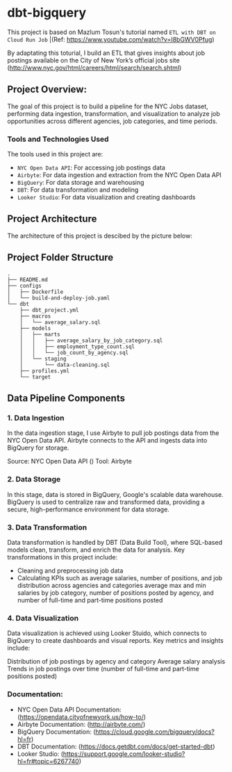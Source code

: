 # dbt-bigquery
This project is based on Mazlum Tosun's tutorial named `ETL with DBT on Cloud Run Job` |(Ref: https://www.youtube.com/watch?v=I8bGWV0Pfug) 

By adaptating this toturial, I build an ETL that gives insights about job postings available on the City of New York’s official jobs site (http://www.nyc.gov/html/careers/html/search/search.shtml)


## Project Overview:
The goal of this project is to build a pipeline for the NYC Jobs dataset, performing data ingestion, transformation, and visualization to analyze job opportunities across different agencies, job categories, and time periods.

### Tools and Technologies Used
The tools used in this project are:
- `NYC Open Data API`: For accessing job postings data
- `Airbyte`:  For data ingestion and extraction from the NYC Open Data API
- `BigQuery`: For data storage and warehousing
- `DBT`: For data transformation and modeling
- `Looker Studio`: For data visualization and creating dashboards


## Project Architecture
The architecture of this project is descibed by the picture below:


## Project Folder Structure
```plaintext
.
├── README.md
├── configs
│   ├── Dockerfile
│   └── build-and-deploy-job.yaml
└── dbt
    ├── dbt_project.yml
    ├── macros
    │   └── average_salary.sql
    ├── models
    │   ├── marts
    │   │   ├── average_salary_by_job_category.sql
    │   │   ├── employment_type_count.sql
    │   │   └── job_count_by_agency.sql
    │   └── staging
    │       └── data-cleaning.sql
    ├── profiles.yml
    └── target
```
## Data Pipeline Components
### 1. Data Ingestion 
In the data ingestion stage, I use Airbyte to pull job postings data from the NYC Open Data API. Airbyte connects to the API and ingests data into BigQuery for storage.

Source: NYC Open Data API ()
Tool: Airbyte 

### 2. Data Storage
In this stage, data is stored in BigQuery, Google's scalable data warehouse. BigQuery is used to centralize raw and transformed data, providing a secure, high-performance environment for data storage.

### 3. Data Transformation
Data transformation is handled by DBT (Data Build Tool), where SQL-based models clean, transform, and enrich the data for analysis. Key transformations in this project include:

- Cleaning and preprocessing job data
- Calculating KPIs such as average salaries, number of positions, and job distribution across agencies and categories
average max and min salaries by job category, number of positions posted by agency, and number of full-time and part-time positions posted

### 4. Data Visualization
Data visualization is achieved using Looker Stuido, which connects to BigQuery to create dashboards and visual reports. Key metrics and insights include:

Distribution of job postings by agency and category
Average salary analysis
Trends in job postings over time (number of full-time and part-time positions posted)

### Documentation: 
- NYC Open Data API Documentation: (https://opendata.cityofnewyork.us/how-to/) 
- Airbyte Documentation: (http://airbyte.com/)
- BigQuery Documentation: (https://cloud.google.com/bigquery/docs?hl=fr)
- DBT Documentation: (https://docs.getdbt.com/docs/get-started-dbt)
- Looker Studio: (https://support.google.com/looker-studio?hl=fr#topic=6267740)
